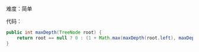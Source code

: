 难度：简单

代码：

```java
public int maxDepth(TreeNode root) {
    return root == null ? 0 : (1 + Math.max(maxDepth(root.left), maxDepth(root.right)));
}
```



